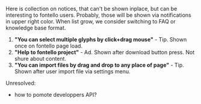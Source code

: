 Here is collection on notices, that can't be shown inplace, but can be interesting to fontello users. Probably, those will be shown via notifications in upper right color. When list grow, we consider switching to FAQ or knowledge base format.

1. **"You can select multiple glyphs by click+drag mouse"** - Tip. Shown once on fontello page load.
2. **"Help to fontello project"** - Ad. Shown after download button press. Not shure about content.
3. **"You can import files by drag and drop to any place of page"** - Tip. Shown after user import file via settings menu.

Unresolved:

- how to pomote developpers API?